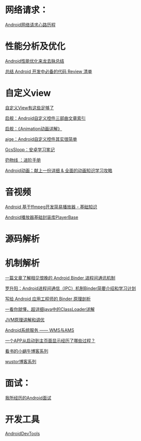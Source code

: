


网络请求：
===

[Android网络请求心路历程
](https://juejin.im/entry/5b1f68a65188257d8c7d76fb?utm_source=gold_browser_extension)




性能分析及优化
===

[Android性能优化来龙去脉总结
](https://juejin.im/post/5b194563e51d4506d25e20f5?utm_source=gold_browser_extension#heading-5)

[总结 Android 开发中必备的代码 Review 清单](https://mp.weixin.qq.com/s?__biz=MzIxNzU1Nzk3OQ==&mid=2247484753&idx=1&sn=9cf6a74b035dea802e0547b0dd31da07&chksm=97f6bbe5a08132f3cbce221c5fa65940415b3083841fc3cae9ea0fe9c344cc755eba6609ce99&mpshare=1&scene=23&srcid=06088jZxOl1gbtrTRmKHDfld#rd)

自定义view
===
[自定义View有这些足够了](https://github.com/xinghongfei/awesome-view)

[启舰：Android自定义控件三部曲文章索引
](https://blog.csdn.net/harvic880925/article/details/50995268)

[启舰：《Animation动画详解》](https://blog.csdn.net/column/details/harvic2animation.html)

[aige：Android自定义控件其实很简单](https://blog.csdn.net/column/details/androidcustomview.html)

[GcsSloop：安卓学习笔记 ](http://www.gcssloop.com/customview/CustomViewIndex/)

[扔物线
：进阶手册](https://juejin.im/user/552f20a7e4b060d72a89d87f/posts)

[Android动画：献上一份详细 & 全面的动画知识学习攻略
](https://juejin.im/entry/5b173096e51d4506c95ebb1f?utm_source=gold_browser_extension)

音视频
===

[Android 基于ffmpeg开发简易播放器 - 基础知识](https://juejin.im/post/5b1dda38518825137d78b2a3?utm_source=gold_browser_extension)

[Android播放器基础封装库PlayerBase
](https://juejin.im/post/5b0d4e6bf265da090f7376d2?utm_source=gold_browser_extension)


源码解析
===



机制解析
===

[一篇文章了解相见恨晚的 Android Binder 进程间通讯机制
](https://blog.csdn.net/freekiteyu/article/details/70082302)

[罗升阳：Android进程间通信（IPC）机制Binder简要介绍和学习计划
](https://blog.csdn.net/luoshengyang/article/details/6618363)

[写给 Android 应用工程师的 Binder 原理剖析
](https://juejin.im/post/5acccf845188255c3201100f)

[一看你就懂，超详细java中的ClassLoader详解
](https://blog.csdn.net/briblue/article/details/54973413)

[JVM原理讲解和调优
](https://blog.csdn.net/hjxgood/article/details/53896229)

[Android系统服务 —— WMS与AMS
](https://www.jianshu.com/p/47eca41428d6)

[一个APP从启动到主页面显示经历了哪些过程？](https://www.jianshu.com/p/a72c5ccbd150)

[看书的小蜗牛博客系列](https://www.jianshu.com/u/3b1099674c2c)

[wustor博客系列](https://juejin.im/user/592e59d3a22b9d0057713278/posts)


面试：
===

[我所经历的Android面试](https://juejin.im/post/5ab7a9cd6fb9a028c812d24b)



开发工具
===

[AndroidDevTools](http://www.androiddevtools.cn/)
















